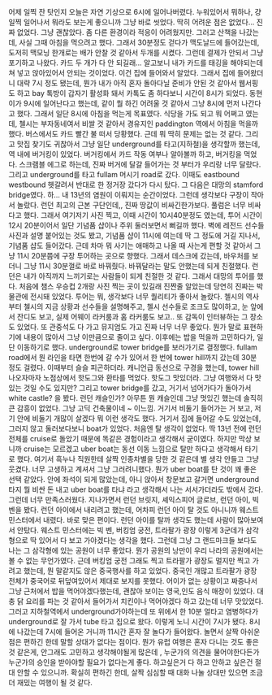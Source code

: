 어제 일찍 잔 탓인지 오늘은 자연 기상으로 6시에 일어나버렸다. 누워있어서 뭐하나, 걍 일찍 일어나서 뭐라도 보는게 좋으니까 그냥 바로 씻었다. 딱히 어려운 점은 없었다... 진짜 없었다. 그냥 괜찮았다. 좀 다른 환경이라 적응이 어려웠지만. 그러고 산책을 나갔는데, 사실 그때 아침을 먹으려고 했다. 그래서 30분정도 걷다가 맥도날드에 들어갔는데, 도저히 맥모닝 한개로는 배가 안찰 것 같아서 두개를 시켰다. 그런데 결제가 안되서 그냥 포기하고 나왔다. 카드 두 개가 다 안 되길래... 알고보니 내가 카드를 태깅을 해야되는데 쳐 넣고 앉아있어서 안되는 것이었다. 이건 집에 들어와서 알았다. 그래서 집에 들어왔더니 대략 7시 정도 됐는데, 뭔가 내가 아직 혼자 돌아다닐 준비가 안된 것 같아서 웹서핑도 하고 bay 톡방이 갑자기 활성화 돼서 카톡도 좀 하다보니 시간이 8시가 되었다.
동현이가 9시에 일어난다고 했는데, 같이 뭘 하긴 어려울 것 같아서 그냥 8시에 먼저 나간다고 했다. 그래서 일단 8시에 아침을 먹는게 목표였다. 식당을 가도 되고 뭐 어쩌고 였는데, 첼시는 부자동네여서 비쌀 것 같아서 경유지인 paddington 역에서 아침을 먹을까 했다. 버스에서도 카드 빨간 불 떠서 당황했다. 근데 뭐 딱히 문제는 없는 것 같다. 그리고 맛집 찾기도 귀찮아서 그냥 일단 underground를 타고(지하철)을 생각할까 했는데, 역 내에 버거킹이 있었다. 버거킹에서 카드 작동 여부나 알아볼까 하고, 버거킹을 먹었다. 스크램블 에그로 하는데, 진짜 버거에 달걀 들어가는 것 부터가 우리랑 너무 달랐다. 그리고 underground를 타고 fullam 머시기 road로 갔다. 이때도 eastbound westbound 헷갈려서 반대로 한 정거장 갔다가 다시 탔다. 그 다음은 대망의 stamford bridge였다. 하... 내 13년의 염원이 이뤄지는 순간이었다. 
그런데 생각보다 구장이 작아서 놀랐다. 런던 최고의 근본 구단인데,, 진짜 땅값이 비싸긴한가보다. 풀럼은 너무 비싸다고 했다. 그래서 여기저기 사진 찍고, 이때 시간이 10시40분정도 였는데, 투어 시간이 12시 20분이어서 일단 기념품 샵이나 주위 둘러보면서 뻐길까 했다. 벽에 레전드 선수들 사진과 설명 붙어있는 것도 봤고, 기념품 샵이 11시에 여는데 딱 그 정도에 거길 지나서, 기념품 샵도 들어갔다. 근데 차마 뭐 사기는 애매하고 나올 때 사는게 편할 것 같아서 그냥 11시 20분쯤에 구장 투어하는 곳으로 향했다. 그래서 데스크에 갔는데, 바우처를 보더니 그냥 11시 30분껄로 바로 바꿔줬다. 바꿔달라는 말도 안했는데 되게 친절했다. 런던은 내가 아직까지 느끼기로는 사람들이 되게 친절한 것 같다. 그래서 대망의 투어를 했다. 처음에 챔스 우승컵 2개랑 사진 찍는 곳이 있길래 진짠줄 알았는데 당연히 진짜는 박물관에 전시돼 있었다.
투어는 뭐, 생각보다 너무 퀄리티가 좋아서 놀랐다. 첼시의 역사부터 첼시의 지금 상황과 선수들을 설명해주고, 첼시 선수들로 조크도 많이하고, 눈 앞에서 잔디도 보고, 실제 어웨이 라커룸과 홈 라커룸도 보고.. 또 감독이 인터뷰하는 그 장소도 있었다. 또 관중석도 다 가고 뮤지엄도 가고 진짜 너무 너무 좋았다. 뭔가 말로 표현하기에 내용이 많아서 그냥 이만큼으로 줄이고 싶다. 
이후에는 밥을 먹을까 고민하다가, 일단 이동하기로 했다. underground로 tower bridge를 보러가기로 결정했다. fullam road에서 뭔 라인을 타면 한번에 갈 수가 있어서 한 번에 tower hill까지 갔는데 30분 정도 걸렸다. 이때부터 슬슬 피곤하더라. 
캐니언급 동선으로 구경을 했는데, tower hill 나오자마자 노점상에서 핫도그와 환타를 먹었다. 핫도그 맛있더라. 그냥 여행와서 다 맛있는 것일 수도 있지만? 그리고 tower bridge를 갔고, 거기서 넘어가다가 돌아가서 white castle? 을 봤다. 런던 캐슬인가? 아무튼 뭔 캐슬인데 그냥 멋있긴 했는데 솔직히 큰 감흥이 없었다. 그냥 고딕 건축물이네 ~ 이느낌. 거기서 비둘기 들어가는 거 보고, 저기 안에 비둘기 개많이 살겠다 뭐 이런 생각도 했다. 거기서 집에 들어갈 수도 있었는데, 그러지 않고 둘러보다보니 boat가 있었다. 처음엔 탈 생각이 없었다. 딱 13년 전에 런던 전체를 cruise로 돌았기 때문에 똑같은 경험이라고 생각해서 굳이였다. 하지만 막상 보니까 cruise는 모르겠고 uber boat는 동선 이동 느낌으로 탈만 하다고 생각해서 타기로 했다. 여기서 흑누나 직원한테 살짝 인종차별을 당한 것 같은데 별 생각 안들고 그냥 웃겼다. 너무 고생하고 계셔서 그냥 그러려니했다. 뭔가 uber boat를 탄 것이 꽤 좋은 선택 같았다. 안에 좌석이 되게 많았는데, 아니 앉아서 창문보고 갈거면 underground타지 뭘 비싼 돈 내고 uber boat를 타냐 라고 생각해서 나는 서서가더라도 밖에서 갔다. 그런데 너무 만족스러웠다. 지나가면서 런던 브릿지, 셰익스피어 글로브, 런던 아이, 빅 벤을 봤다. 런던 아이에서 내리려고 했는데, 어차피 런던 아이 탈 것도 아니니까 웨스트 민스터에서 내렸다. 바로 맞은 편이다. 런던 아이를 탈까 생각도 했는데 사람이 많아보여서 안탔다. 웨스트 민스터에는 빅 벤, 버킹엄 궁전, 트라팔가 광장 이렇게 3군데가 삼각형으로 딱 있어서 다 보고 가야겠다는 생각을 했다. 그런데 그냥 그 랜드마크들 보다도 나는 그 삼각형에 있는 공원이 너무 좋았다. 뭔가 공원의 낭만이 우리 나라의 공원에서는 볼 수 없는 무언가였다. 근데 버킹엄 궁전 그래도 찍고 트라팔가 광장도 멀지만 찍고 가려고 했는데, 뭔 말같지도 않은 중국행사를 하고 있었다. 중국인 개많고 트라팔가 광장 전체가 중국어로 뒤덮여있어서 제대로 보지를 못했다. 어이가 없는 상황이고 짜증나서 그냥 근처에서 밥을 먹어야겠다했는데, 괜찮아 보이는 영국,인도 음식 매장이 있었다. 대충 닭 요리를 파는 것 같아서 들어가서 치킨이나 먹어야겠다 하고 갔는데 너무 맛있었다. 
그러고 지하철역에서 underground가야하는데 또 위에서 한 10분 얼타고 염병하다가 underground로 잘 가서 tube 타고 집으로 왔다. 이렇게 노니 시간이 7시가 됐다. 8시에 나갔는데 7시에 들어온 거니까 11시간 혼자 잘 놀다가 들어왔다. 놀면서 살짝 아쉬운 점은 편하긴 한데 말할 상대가 없다는 점이다. 뭔가 유럽 여행은 혼자 다니는 것도 좋은 것 같은게, 안그래도 고민하고 생각해야될게 많은데 , 누군가의 의견을 물어야한다든가 누군가의 승인을 받아야할 필요가 없다는게 좋다. 하고싶은거 다 하고 안하고 싶은건 절대 안할 수 있으니까. 확실히 편하긴 한데, 살짝 심심할 때 대화 나눌 상대만 있으면 조금 더 재밌는 여행이 될 것 같다. 
